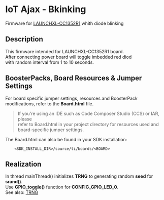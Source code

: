 # IoT Ajax - Bkinking

Firmware for [LAUNCHXL-CC1352R1](https://www.ti.com/tool/LAUNCHXL-CC1352R1) whith diode blinking

## Description

This firmware intended for LAUNCHXL-CC1352R1 board.  
After connecting power board will toggle imbedded red diod  
with random interval from 1 to 10 seconds.

## BoosterPacks, Board Resources & Jumper Settings

For board specific jumper settings, resources and BoosterPack modifications,
refer to the __Board.html__ file.

> If you're using an IDE such as Code Composer Studio (CCS) or IAR, please  
refer to Board.html in your project directory for resources used and  
board-specific jumper settings.  

The Board.html can also be found in your SDK installation:

        <SDK_INSTALL_DIR>/source/ti/boards/<BOARD>

## Realization

In thread mainThread() initializes **TRNG** to generating random __seed__ for __**srand()**__.  
Use __**GPIO_toggle()**__ function for **CONFIG_GPIO_LED_0**.  
See also: [TRNG](https://software-dl.ti.com/simplelink/esd/simplelink_cc13x2_26x2_sdk/3.40.00.02/exports/docs/tidrivers/doxygen/html/_t_r_n_g_8h.html)
